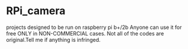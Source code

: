 # RPi_camera
projects designed to be run on raspberry pi b+/2b Anyone can use it for free ONLY in NON-COMMERCIAL cases. Not all of the codes are original.Tell me if anything is infringed.
